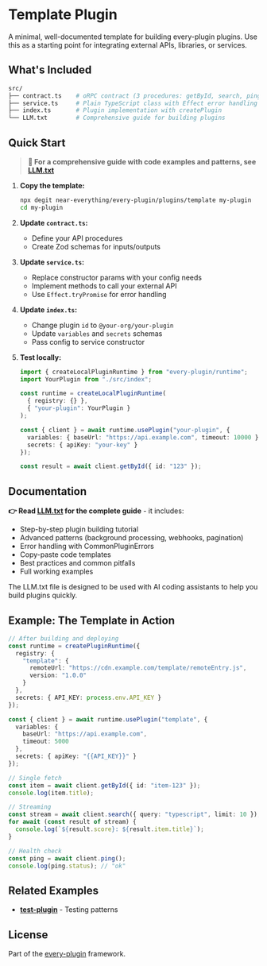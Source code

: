 # Template Plugin

A minimal, well-documented template for building every-plugin plugins. Use this as a starting point for integrating external APIs, libraries, or services.

## What's Included

```bash
src/
├── contract.ts    # oRPC contract (3 procedures: getById, search, ping)
├── service.ts     # Plain TypeScript class with Effect error handling
├── index.ts       # Plugin implementation with createPlugin
└── LLM.txt        # Comprehensive guide for building plugins
```

## Quick Start

> **📖 For a comprehensive guide with code examples and patterns, see [LLM.txt](./LLM.txt)**

1. **Copy the template:**

   ```bash
   npx degit near-everything/every-plugin/plugins/template my-plugin
   cd my-plugin
   ```

2. **Update `contract.ts`:**
   - Define your API procedures
   - Create Zod schemas for inputs/outputs

3. **Update `service.ts`:**
   - Replace constructor params with your config needs
   - Implement methods to call your external API
   - Use `Effect.tryPromise` for error handling

4. **Update `index.ts`:**
   - Change plugin `id` to `@your-org/your-plugin`
   - Update `variables` and `secrets` schemas
   - Pass config to service constructor

5. **Test locally:**

   ```typescript
   import { createLocalPluginRuntime } from "every-plugin/runtime";
   import YourPlugin from "./src/index";

   const runtime = createLocalPluginRuntime(
     { registry: {} },
     { "your-plugin": YourPlugin }
   );

   const { client } = await runtime.usePlugin("your-plugin", {
     variables: { baseUrl: "https://api.example.com", timeout: 10000 },
     secrets: { apiKey: "your-key" }
   });

   const result = await client.getById({ id: "123" });
   ```

## Documentation

**👉 Read [LLM.txt](./LLM.txt) for the complete guide** - it includes:

- Step-by-step plugin building tutorial
- Advanced patterns (background processing, webhooks, pagination)
- Error handling with CommonPluginErrors
- Copy-paste code templates
- Best practices and common pitfalls
- Full working examples

The LLM.txt file is designed to be used with AI coding assistants to help you build plugins quickly.

## Example: The Template in Action

```typescript
// After building and deploying
const runtime = createPluginRuntime({
  registry: {
    "template": {
      remoteUrl: "https://cdn.example.com/template/remoteEntry.js",
      version: "1.0.0"
    }
  },
  secrets: { API_KEY: process.env.API_KEY }
});

const { client } = await runtime.usePlugin("template", {
  variables: { 
    baseUrl: "https://api.example.com",
    timeout: 5000 
  },
  secrets: { apiKey: "{{API_KEY}}" }
});

// Single fetch
const item = await client.getById({ id: "item-123" });
console.log(item.title);

// Streaming
const stream = await client.search({ query: "typescript", limit: 10 });
for await (const result of stream) {
  console.log(`${result.score}: ${result.item.title}`);
}

// Health check
const ping = await client.ping();
console.log(ping.status); // "ok"
```

## Related Examples

- **[test-plugin](../../packages/core/__tests__/test-plugin/)** - Testing patterns

## License

Part of the [every-plugin](https://github.com/near-everything/every-plugin) framework.
